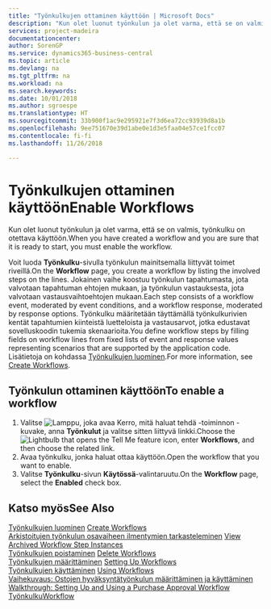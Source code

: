 ```yaml
---
title: "Työnkulkujen ottaminen käyttöön | Microsoft Docs"
description: "Kun olet luonut työnkulun ja olet varma, että se on valmis, työnkulku on otettava käyttöön."
services: project-madeira
documentationcenter: 
author: SorenGP
ms.service: dynamics365-business-central
ms.topic: article
ms.devlang: na
ms.tgt_pltfrm: na
ms.workload: na
ms.search.keywords: 
ms.date: 10/01/2018
ms.author: sgroespe
ms.translationtype: HT
ms.sourcegitcommit: 33b900f1ac9e295921e7f3d6ea72cc93939d8a1b
ms.openlocfilehash: 9ee751670e39d1abe0e1d3e5faa04e57ce1fcc07
ms.contentlocale: fi-fi
ms.lasthandoff: 11/26/2018

---
```

# <a name="enable-workflows"></a><span data-ttu-id="81f65-103">Työnkulkujen ottaminen käyttöön</span><span class="sxs-lookup"><span data-stu-id="81f65-103">Enable Workflows</span></span>
<span data-ttu-id="81f65-104">Kun olet luonut työnkulun ja olet varma, että se on valmis, työnkulku on otettava käyttöön.</span><span class="sxs-lookup"><span data-stu-id="81f65-104">When you have created a workflow and you are sure that it is ready to start, you must enable the workflow.</span></span>  

 <span data-ttu-id="81f65-105">Voit luoda **Työnkulku**-sivulla työnkulun mainitsemalla liittyvät toimet riveillä.</span><span class="sxs-lookup"><span data-stu-id="81f65-105">On the **Workflow** page, you create a workflow by listing the involved steps on the lines.</span></span> <span data-ttu-id="81f65-106">Jokainen vaihe koostuu työnkulun tapahtumasta, jota valvotaan tapahtuman ehtojen mukaan, ja työnkulun vastauksesta, jota valvotaan vastausvaihtoehtojen mukaan.</span><span class="sxs-lookup"><span data-stu-id="81f65-106">Each step consists of a workflow event, moderated by event conditions, and a workflow response, moderated by response options.</span></span> <span data-ttu-id="81f65-107">Työnkulku määritetään täyttämällä työnkulkurivien kentät tapahtumien kiinteistä luetteloista ja vastausarvot, jotka edustavat sovelluskoodin tukemia skenaarioita.</span><span class="sxs-lookup"><span data-stu-id="81f65-107">You define workflow steps by filling fields on workflow lines from fixed lists of event and response values representing scenarios that are supported by the application code.</span></span> <span data-ttu-id="81f65-108">Lisätietoja on kohdassa [Työnkulkujen luominen](across-how-to-create-workflows.md).</span><span class="sxs-lookup"><span data-stu-id="81f65-108">For more information, see [Create Workflows](across-how-to-create-workflows.md).</span></span>  

## <a name="to-enable-a-workflow"></a><span data-ttu-id="81f65-109">Työnkulun ottaminen käyttöön</span><span class="sxs-lookup"><span data-stu-id="81f65-109">To enable a workflow</span></span>  
1.  <span data-ttu-id="81f65-110">Valitse ![Lamppu, joka avaa Kerro, mitä haluat tehdä -toiminnon](media/ui-search/search_small.png "Kerro, mitä haluat tehdä") -kuvake, anna **Työnkulut** ja valitse sitten liittyvä linkki.</span><span class="sxs-lookup"><span data-stu-id="81f65-110">Choose the ![Lightbulb that opens the Tell Me feature](media/ui-search/search_small.png "Tell me what you want to do") icon, enter **Workflows**, and then choose the related link.</span></span>  
2.  <span data-ttu-id="81f65-111">Avaa työnkulku, jonka haluat ottaa käyttöön.</span><span class="sxs-lookup"><span data-stu-id="81f65-111">Open the workflow that you want to enable.</span></span>  
3.  <span data-ttu-id="81f65-112">Valitse **Työnkulku**-sivun **Käytössä**-valintaruutu.</span><span class="sxs-lookup"><span data-stu-id="81f65-112">On the **Workflow** page, select the **Enabled** check box.</span></span>  

## <a name="see-also"></a><span data-ttu-id="81f65-113">Katso myös</span><span class="sxs-lookup"><span data-stu-id="81f65-113">See Also</span></span>  
 <span data-ttu-id="81f65-114">[Työnkulkujen luominen](across-how-to-create-workflows.md) </span><span class="sxs-lookup"><span data-stu-id="81f65-114">[Create Workflows](across-how-to-create-workflows.md) </span></span>  
 <span data-ttu-id="81f65-115">[Arkistoitujen työnkulun osavaiheen ilmentymien tarkasteleminen](across-how-to-view-archived-workflow-step-instances.md) </span><span class="sxs-lookup"><span data-stu-id="81f65-115">[View Archived Workflow Step Instances](across-how-to-view-archived-workflow-step-instances.md) </span></span>  
 <span data-ttu-id="81f65-116">[Työnkulkujen poistaminen](across-how-to-delete-workflows.md) </span><span class="sxs-lookup"><span data-stu-id="81f65-116">[Delete Workflows](across-how-to-delete-workflows.md) </span></span>  
 <span data-ttu-id="81f65-117">[Työnkulkujen määrittäminen](across-set-up-workflows.md) </span><span class="sxs-lookup"><span data-stu-id="81f65-117">[Setting Up Workflows](across-set-up-workflows.md) </span></span>  
 <span data-ttu-id="81f65-118">[Työnkulkujen käyttäminen](across-use-workflows.md) </span><span class="sxs-lookup"><span data-stu-id="81f65-118">[Using Workflows](across-use-workflows.md) </span></span>  
 <span data-ttu-id="81f65-119">[Vaihekuvaus: Ostojen hyväksyntätyönkulun määrittäminen ja käyttäminen](walkthrough-setting-up-and-using-a-purchase-approval-workflow.md) </span><span class="sxs-lookup"><span data-stu-id="81f65-119">[Walkthrough: Setting Up and Using a Purchase Approval Workflow](walkthrough-setting-up-and-using-a-purchase-approval-workflow.md) </span></span>  
 [<span data-ttu-id="81f65-120">Työnkulku</span><span class="sxs-lookup"><span data-stu-id="81f65-120">Workflow</span></span>](across-workflow.md)   

